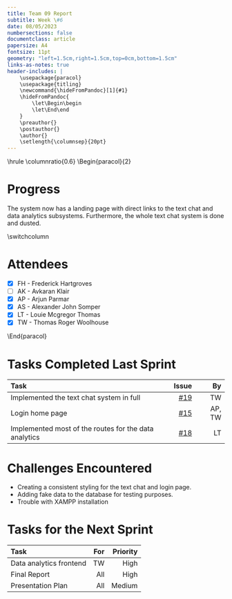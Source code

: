 ```yaml
---
title: Team 09 Report
subtitle: Week \#6
date: 08/05/2023
numbersections: false
documentclass: article
papersize: A4
fontsize: 11pt
geometry: "left=1.5cm,right=1.5cm,top=0cm,bottom=1.5cm"
links-as-notes: true
header-includes: |
	\usepackage{paracol}
	\usepackage{titling}
	\newcommand{\hideFromPandoc}[1]{#1}
	\hideFromPandoc{
		\let\Begin\begin
		\let\End\end
	}
	\preauthor{}
	\postauthor{}
	\author{}
	\setlength{\columnsep}{20pt}
---
```


<!-- Compile Instructions:
pandoc .\report\wk1.md -o .\report\wk1.pdf
See: https://pandoc.org/
 -->

\hrule
\columnratio{0.6}
\Begin{paracol}{2}

# Progress

The system now has a landing page with direct links to the text chat and data analytics subsystems.
Furthermore, the whole text chat system is done and dusted.

\switchcolumn

# Attendees

- [x] FH - Frederick Hartgroves
- [ ] AK - Avkaran Klair
- [x] AP - Arjun Parmar
- [x] AS - Alexander John Somper
- [x] LT - Louie Mcgregor Thomas
- [x] TW - Thomas Roger Woolhouse

\End{paracol}

# Tasks Completed Last Sprint

| Task                                                  |                                                Issue |     By |
| :---------------------------------------------------- | ---------------------------------------------------: | -----: |
| Implemented the text chat system in full              | [#19](https://github.com/TWoolhouse/Slook/issues/19) |     TW |
| Login home page                                       | [#15](https://github.com/TWoolhouse/Slook/issues/15) | AP, TW |
| Implemented most of the routes for the data analytics | [#18](https://github.com/TWoolhouse/Slook/issues/18) |     LT |

# Challenges Encountered

- Creating a consistent styling for the text chat and login page.
- Adding fake data to the database for testing purposes.
- Trouble with XAMPP installation

# Tasks for the Next Sprint

| Task                    |  For | Priority |
| :---------------------- | ---: | -------: |
| Data analytics frontend |   TW |     High |
| Final Report            |  All |     High |
| Presentation Plan       |  All |   Medium |
